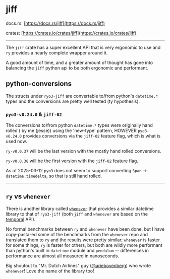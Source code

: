 # jiff

docs.rs: [https://docs.rs/jiff](https://docs.rs/jiff)

crates: [https://crates.io/crates/jiff](https://crates.io/crates/jiff)

___

The `jiff` crate has a super excellent API that is very ergonomic to use and
`ry` provides a nearly complete wrapper around it.

A good amount of time, and a greater amount of thought has gone into balancing
the `jiff` python api to be both ergonomic and performant.

## python-conversions

The structs under `ryo3-jiff` are convertable to/from python's `datetime.*`
types and the conversions are pretty well tested (ty hypothesis).

### `pyo3-v0.24.0` & `jiff-02`

The conversions to/from python `datetime.*` types were originally hand rolled (
by me (jesse)) using the 'new-type' pattern, HOWEVER `pyo3-v0.24.0` provides
conversions via the `jiff-02` feature flag, which is what is used now.

`ry-v0.0.37` will be the last version with the mostly hand rolled conversions.

`ry-v0.0.38` will be the first version with the `jiff-02` feature flag.

As of 2025-03-12 `pyo3` does not seem to support converting `Span` ->
`datetime.timedelta`, so that is still hand rolled.

___

## `ry` vs `whenever`

There is another library called [
`whenever`](https://github.com/ariebovenberg/whenever) that provides a similar
datetime
library to that of `ryo3-jiff` (both `jiff` and `whenever` are based on the
[temporal](https://tc39.es/proposal-temporal/docs/) API).

No formal benchmarks between `ry` and `whenever` have been done, but I have
copy-pasta-ed some of the benchmarks from the `whenever` repo and translated
them to `ry` and the results were pretty similar; `whenever` is faster for some
things, `ry` is faster for others, but both are wildly more performant than
python's built in `datetime` module and `pendulum` -- differences in performance
are almost all measured in nanoseconds.

Big shoutout to "Mr. Dutch Airlines" guy
([@ariebovenberg](https://github.com/ariebovenberg)) who wrote `whenever`!
Love the name of the library too!
